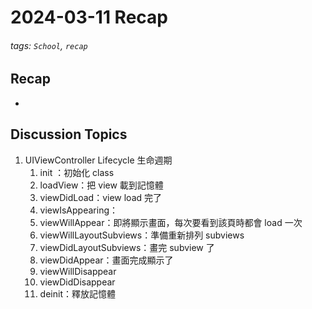 # 2024-03-11 Recap
###### tags: `School`, `recap`
## Recap

- 
    
    

## Discussion Topics
1. UIViewController Lifecycle 生命週期
    1. init ：初始化 class
    2. loadView：把 view 載到記憶體
    3. viewDidLoad：view load 完了
    4. viewIsAppearing：
    5. viewWillAppear：即將顯示畫面，每次要看到該頁時都會 load 一次
    6. viewWillLayoutSubviews：準備重新排列 subviews
    7. viewDidLayoutSubviews：畫完 subview 了
    8. viewDidAppear：畫面完成顯示了
    9. viewWillDisappear
    10. viewDidDisappear
    11. deinit：釋放記憶體
